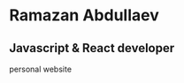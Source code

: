 <h1>Ramazan Abdullaev</h1>
<h2>Javascript & React developer</h2>
<a http="https://ramazzan.vercel.app/">personal website </a>  
